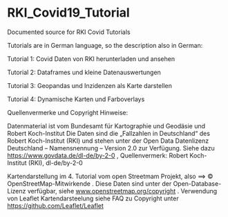 # RKI_Covid19_Tutorial
Documented source for RKI Covid Tutorials

Tutorials are in German language, so the description also in German:

Tutorial 1: Covid Daten von RKI herunterladen und ansehen

Tutorial 2: Dataframes und kleine Datenauswertungen

Tutorial 3: Geopandas und Inzidenzen als Karte darstellen

Tutorial 4: Dynamische Karten und Farboverlays


Quellenvermerke und Copyright Hinweise:

Datenmaterial ist vom Bundesamt für Kartographie und Geodäsie und Robert Koch-Institut
Die Daten sind die „Fallzahlen in Deutschland“ des Robert Koch-Institut (RKI) und stehen unter 
der Open Data Datenlizenz Deutschland – Namensnennung – Version 2.0 zur Verfügung. 
Siehe dazu https://www.govdata.de/dl-de/by-2-0 , Quellenvermerk: Robert Koch-Institut (RKI), dl-de/by-2-0

Kartendarstellung im 4. Tutorial vom open Streetmam Projekt, also ==> © OpenStreetMap-Mitwirkende .
Diese Daten sind unter der Open-Database-Lizenz verfügbar, siehe www.openstreetmap.org/copyright .
Verwendung von Leaflet Kartendarsteelung siehe FAQ zu Copyright unter https://github.com/Leaflet/Leaflet
